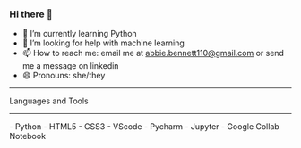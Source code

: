 ### Hi there 👋
- 🌱 I’m currently learning Python
- 🤔 I’m looking for help with machine learning
- 📫 How to reach me: email me at abbie.bennett110@gmail.com or send me a message on linkedin 
- 😄 Pronouns: she/they

<hr>
Languages and Tools
<hr>
- Python
- HTML5
- CSS3
- VScode
- Pycharm
- Jupyter
- Google Collab Notebook



   
